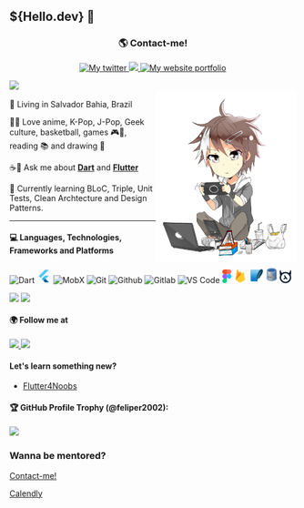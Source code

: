 ## **${Hello.dev}** **👋**

<div align='center'>
    <h3> <b> 🌎 Contact-me! </b> </h3> <p>
    <a href='https://twitter.com/feliper_dev'>
        <img src='https://img.shields.io/badge/Twitter-1DA1F2?style=for-the-badge&logo=twitter&logoColor=white' title='My twitter'>
    </a><a href='https://www.linkedin.com/in/felipe-azevedo-ribeiro/' title='My linkedin'>
        <img src='https://img.shields.io/badge/LinkedIn-0077B5?style=for-the-badge&logo=linkedin&logoColor=white' >
    </a>
    <a href=''>
        <img src='https://img.shields.io/badge/Vercel-000000?style=for-the-badge&logo=vercel&logoColor=white' title='My website portfolio'></a>
</div>

<div align="left">
    <tr>
        <td><img width="380px" src="https://github-readme-stats.vercel.app/api?username=feliper2002&theme=algolia&line"/></td>
    </tr>   
</div>

<img src='assets/chibi.png' height=300 align='right'>


📌 Living in Salvador Bahia, Brazil <p>

💜🌴 Love anime, K-Pop, J-Pop, Geek culture, basketball, games 🎮👾, reading 📚 and drawing 🎨<p>

☕📱 Ask me about [**Dart**](https://dart.dev) and [**Flutter**](https://flutter.dev) <p>



🌱 Currently learning BLoC, Triple, Unit Tests, Clean Archtecture and Design Patterns.

---

#### 💻 **Languages**, **Technologies**, **Frameworks** and **Platforms**

<img src='assets/dart-logo.png' width=25 title='Dart'> <img src="assets/flutter-logo.png" width=25 title='Flutter'/> <img src='assets/mobx.png' width=26 title='MobX'> <img src="assets/git.png" width=25 title='Git'/> <img src="assets/github.png" width=25 title='Github'/> <img src="assets/gitlab.png" width=25 title='Gitlab'> <img src='assets/vscode.png' width=25 title='VS Code'> <img src='assets/figma.png' width=16 height=24 title='Figma'> <img src='assets/firebase.png' width=25 height=25 title='Firebase'> <img src='assets/sqlite.png' width=25 height=25 title='SQLite'> <img src='assets/mysql.png' width=20 height=30 title='MySQL'> <img src='assets/hasura.png' width=20 height=23 title='Hasura'>

<p>
<img src='https://img.shields.io/badge/Android-3DDC84?style=for-the-badge&logo=android&logoColor=white'> <img src='https://img.shields.io/badge/Flutter-02569B?style=for-the-badge&logo=flutter&logoColor=white'>

#### **🌍 Follow me at**
<a href="https://twitch.tv/feliper_dev">
    <img src="https://img.shields.io/badge/Twitch-9146FF?style=for-the-badge&logo=twitch&logoColor=white">
</a>
<a href="https://dev.to/feliper2002">
    <img src="https://img.shields.io/badge/dev.to-0A0A0A?style=for-the-badge&logo=devdotto&logoColor=white">
</a>

<p>

#### **Let's learn something new?**

- [Flutter4Noobs](https://github.com/feliper2002/flutter4noobs/)

#### **🏆 GitHub Profile Trophy (@feliper2002):**

<a href="https://github.com/ryo-ma/github-profile-trophy">
  <img width=800 src="https://github-profile-trophy.vercel.app/?username=feliper2002&row=2&column=10&theme=dracula&frame=true&no-bg=true"/>
</a>

### **Wanna be mentored?**
    
[Contact-me!](mailto:feliper.dev@gmail.com) <p>
[Calendly](https://calendly.com/feliper-dev)
    
